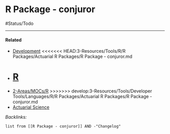 # R Package - conjuror

\#Status/Todo 

---

#### Related

* [Development](../../../../../../../2-Areas/MOCs/Development.md)
  \<\<\<\<\<\<\< HEAD:3-Resources/Tools/R/R Packages/Actuarial R Packages/R Package - conjuror.md
* [R](../../../../../../../2-Areas/MOCs/R.md)
  =======
* [2-Areas/MOCs/R](../../../../../../../2-Areas/MOCs/R.md)
  \>>>>>>> develop:3-Resources/Tools/Developer Tools/Languages/R/R Packages/Actuarial R Packages/R Package - conjuror.md
* [Actuarial Science](../../../../../../../2-Areas/MOCs/Actuarial%20Science.md)

*Backlinks:*

````dataview
list from [[R Package - conjuror]] AND -"Changelog"
````
